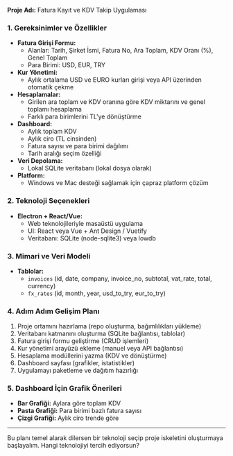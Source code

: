 **Proje Adı:** Fatura Kayıt ve KDV Takip Uygulaması

### 1. Gereksinimler ve Özellikler

- **Fatura Girişi Formu:**
  - Alanlar: Tarih, Şirket İsmi, Fatura No, Ara Toplam, KDV Oranı (%), Genel Toplam
  - Para Birimi: USD, EUR, TRY
- **Kur Yönetimi:**
  - Aylık ortalama USD ve EURO kurları girişi veya API üzerinden otomatik çekme
- **Hesaplamalar:**
  - Girilen ara toplam ve KDV oranına göre KDV miktarını ve genel toplamı hesaplama
  - Farklı para birimlerini TL'ye dönüştürme
- **Dashboard:**
  - Aylık toplam KDV
  - Aylık ciro (TL cinsinden)
  - Fatura sayısı ve para birimi dağılımı
  - Tarih aralığı seçim özelliği
- **Veri Depolama:**
  - Lokal SQLite veritabanı (lokal dosya olarak)
- **Platform:**
  - Windows ve Mac desteği sağlamak için çapraz platform çözüm

### 2. Teknoloji Seçenekleri

- **Electron + React/Vue:**
  - Web teknolojileriyle masaüstü uygulama
  - UI: React veya Vue + Ant Design / Vuetify
  - Veritabanı: SQLite (node-sqlite3) veya lowdb

### 3. Mimari ve Veri Modeli

- **Tablolar:**
  - `invoices` (id, date, company, invoice\_no, subtotal, vat\_rate, total, currency)
  - `fx_rates` (id, month, year, usd\_to\_try, eur\_to\_try)

### 4. Adım Adım Gelişim Planı

1. Proje ortamını hazırlama (repo oluşturma, bağımlılıkları yükleme)
2. Veritabanı katmanını oluşturma (SQLite bağlantısı, tablolar)
3. Fatura girişi formu geliştirme (CRUD işlemleri)
4. Kur yönetimi arayüzü ekleme (manuel veya API bağlantısı)
5. Hesaplama modüllerini yazma (KDV ve dönüştürme)
6. Dashboard sayfası (grafikler, istatistikler)
7. Uygulamayı paketleme ve dağıtım hazırlığı

### 5. Dashboard İçin Grafik Önerileri

- **Bar Grafiği:** Aylara göre toplam KDV
- **Pasta Grafiği:** Para birimi bazlı fatura sayısı
- **Çizgi Grafiği:** Aylık ciro trende göre

---

Bu planı temel alarak dilersen bir teknoloji seçip proje iskeletini oluşturmaya başlayalım. Hangi teknolojiyi tercih ediyorsun?

